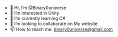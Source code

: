- 👋 Hi, I’m @Binary0universe
- 👀 I’m interested in Unity
- 🌱 I’m currently learning C#
- 💞️ I’m looking to collaborate on My website
- 📫 How to reach me: binary0universe@gmail.com
